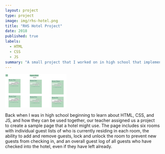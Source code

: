 ```yaml
---
layout: project
type: project
image: img/rhs-hotel.png
title: "RHS Hotel Project"
date: 2018
published: true
labels:
  - HTML
  - CSS
  - JS
summary: "A small project that I worked on in high school that implemented a simple page for a 6 room hotel."
---
```


<div class="text-center p-4">
  <img width="200px" src="../img/rhs-hotel.png" class="img-thumbnail" >
</div>

Back when I was in high school beginning to learn about HTML, CSS, and JS, and how they can be used together, our teacher assigned us a project to create a sample page that a hotel might use. The page includes six rooms with individual guest lists of who is currently residing in each room, the ability to add and remove guests, lock and unlock the room to prevent new guests from checking in, and an overall guest log of all guests who have checked into the hotel, even if they have left already.
